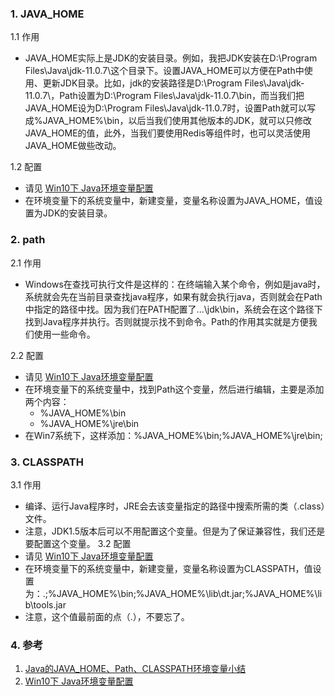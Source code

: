 ### 1. JAVA_HOME
1.1 作用
  - JAVA_HOME实际上是JDK的安装目录。例如，我把JDK安装在D:\Program Files\Java\jdk-11.0.7\这个目录下。设置JAVA_HOME可以方便在Path中使用、更新JDK目录。比如，jdk的安装路径是D:\Program Files\Java\jdk-11.0.7\，Path设置为D:\Program Files\Java\jdk-11.0.7\bin，而当我们把JAVA_HOME设为D:\Program Files\Java\jdk-11.0.7时，设置Path就可以写成%JAVA_HOME%\bin，以后当我们使用其他版本的JDK，就可以只修改JAVA_HOME的值，此外，当我们要使用Redis等组件时，也可以灵活使用JAVA_HOME做些改动。

1.2 配置
   - 请见 [Win10下 Java环境变量配置](https://www.cnblogs.com/cnwutianhao/p/5487758.html)
   - 在环境变量下的系统变量中，新建变量，变量名称设置为JAVA_HOME，值设置为JDK的安装目录。
### 2. path
2.1 作用
   - Windows在查找可执行文件是这样的：在终端输入某个命令，例如是java时，系统就会先在当前目录查找java程序，如果有就会执行java，否则就会在Path中指定的路径中找。因为我们在PATH配置了...\jdk\bin，系统会在这个路径下找到Java程序并执行。否则就提示找不到命令。Path的作用其实就是方便我们使用一些命令。
   
2.2 配置
   - 请见 [Win10下 Java环境变量配置](https://www.cnblogs.com/cnwutianhao/p/5487758.html)
   - 在环境变量下的系统变量中，找到Path这个变量，然后进行编辑，主要是添加两个内容：
     - %JAVA_HOME%\bin
     - %JAVA_HOME%\jre\bin
   - 在Win7系统下，这样添加：%JAVA_HOME%\bin;%JAVA_HOME%\jre\bin;
### 3. CLASSPATH
3.1 作用
   - 编译、运行Java程序时，JRE会去该变量指定的路径中搜索所需的类（.class）文件。
   - 注意，JDK1.5版本后可以不用配置这个变量。但是为了保证兼容性，我们还是要配置这个变量。
 3.2 配置
   - 请见 [Win10下 Java环境变量配置](https://www.cnblogs.com/cnwutianhao/p/5487758.html)
   - 在环境变量下的系统变量中，新建变量，变量名称设置为CLASSPATH，值设置为：.;%JAVA_HOME%\bin;%JAVA_HOME%\lib\dt.jar;%JAVA_HOME%\lib\tools.jar
   - 注意，这个值最前面的点（.），不要忘了。
### 4. 参考
1. [Java的JAVA_HOME、Path、CLASSPATH环境变量小结](https://blog.csdn.net/sinat_30973431/article/details/82556821)
2. [Win10下 Java环境变量配置](https://www.cnblogs.com/cnwutianhao/p/5487758.html)